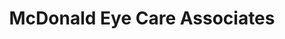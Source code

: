 ---
title: "McDonald Eye Care Associates"
url: /lakeville/mcdonald-eye-care-associates/
shop: optician
---
